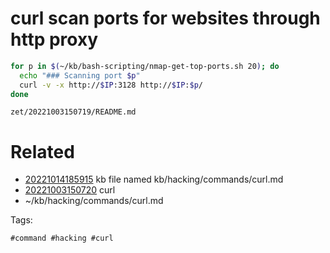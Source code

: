 # curl scan ports for websites through http proxy
```bash
for p in $(~/kb/bash-scripting/nmap-get-top-ports.sh 20); do
  echo "### Scanning port $p"
  curl -v -x http://$IP:3128 http://$IP:$p/
done
```

` zet/20221003150719/README.md `

# Related

- [20221014185915](/zet/20221014185915/README.md) kb file named kb/hacking/commands/curl.md
- [20221003150720](/zet/20221003150720/README.md) curl
- ~/kb/hacking/commands/curl.md

Tags:

    #command #hacking #curl 
